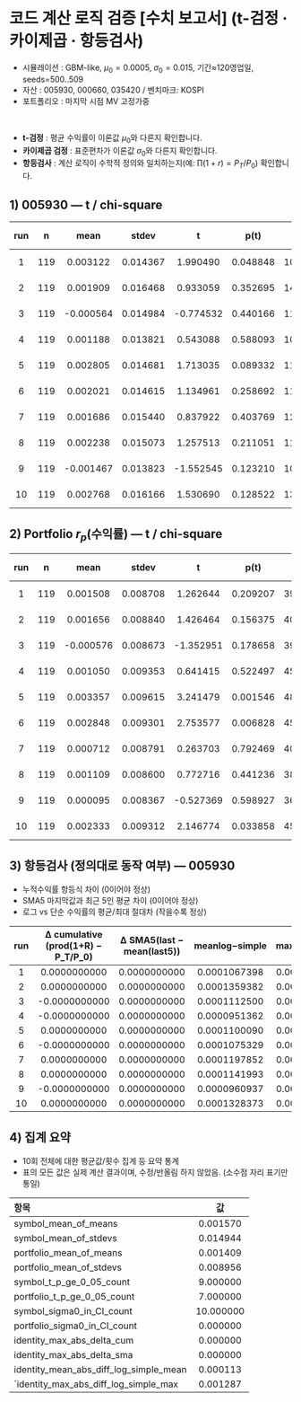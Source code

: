 # 코드 계산 로직 검증 [수치 보고서] (t-검정 · 카이제곱 · 항등검사)

- 시뮬레이션 : GBM-like, $\mu_0=0.0005$, $\sigma_0=0.015$, 기간≈120영업일, seeds=500..509
- 자산 : 005930, 000660, 035420 / 벤치마크: KOSPI
- 포트폴리오 : 마지막 시점 MV 고정가중
  
<br>

- **t-검정** : 평균 수익률이 이론값 $\mu_0$와 다른지 확인합니다.
- **카이제곱 검정** : 표준편차가 이론값 $\sigma_0$와 다른지 확인합니다.
- **항등검사** : 계산 로직이 수학적 정의와 일치하는지(예: $\prod(1+r)=P_T/P_0$) 확인합니다.

## 1) 005930 — t / chi-square
| run | n | mean | stdev | t | p(t) | chi2 | p(chi2,2-sided) | 95% CI std | sigma0∈CI |
|:---:|:---:|:---:|:---:|:---:|:---:|:---:|:---:|:---:|:--:|
| 1 | 119 | 0.003122 | 0.014367 | 1.990490 | 0.048848 | 108.252475 | 0.542422 | [0.012745, 0.016467] | Y |
| 2 | 119 | 0.001909 | 0.016468 | 0.933059 | 0.352695 | 142.225680 | 0.127738 | [0.014608, 0.018875] | Y |
| 3 | 119 | -0.000564 | 0.014984 | -0.774532 | 0.440166 | 117.748543 | 0.978427 | [0.013292, 0.017174] | Y |
| 4 | 119 | 0.001188 | 0.013821 | 0.543088 | 0.588093 | 100.173057 | 0.237743 | [0.012260, 0.015840] | Y |
| 5 | 119 | 0.002805 | 0.014681 | 1.713035 | 0.089332 | 113.041589 | 0.776539 | [0.013023, 0.016827] | Y |
| 6 | 119 | 0.002021 | 0.014615 | 1.134961 | 0.258692 | 112.021847 | 0.724600 | [0.012965, 0.016751] | Y |
| 7 | 119 | 0.001686 | 0.015440 | 0.837922 | 0.403769 | 125.032011 | 0.622607 | [0.013697, 0.017697] | Y |
| 8 | 119 | 0.002238 | 0.015073 | 1.257513 | 0.211051 | 119.155322 | 0.905799 | [0.013371, 0.017276] | Y |
| 9 | 119 | -0.001467 | 0.013823 | -1.552545 | 0.123210 | 100.214055 | 0.238928 | [0.012262, 0.015844] | Y |
| 10 | 119 | 0.002768 | 0.016166 | 1.530690 | 0.128522 | 137.052331 | 0.221719 | [0.014340, 0.018528] | Y |

## 2) Portfolio $r_p$(수익률) — t / chi-square
| run | n | mean | stdev | t | p(t) | chi2 | p(chi2,2-sided) | 95% CI std | sigma0∈CI |
|:---:|:---:|:---:|:---:|:---:|:---:|:---:|:---:|:---:|:--:|
| 1 | 119 | 0.001508 | 0.008708 | 1.262644 | 0.209207 | 39.771765 | 0.000000 | [0.007725, 0.009981] | N |
| 2 | 119 | 0.001656 | 0.008840 | 1.426464 | 0.156375 | 40.985375 | 0.000000 | [0.007842, 0.010132] | N |
| 3 | 119 | -0.000576 | 0.008673 | -1.352951 | 0.178658 | 39.450078 | 0.000000 | [0.007694, 0.009941] | N |
| 4 | 119 | 0.001050 | 0.009353 | 0.641415 | 0.522497 | 45.878899 | 0.000000 | [0.008297, 0.010720] | N |
| 5 | 119 | 0.003357 | 0.009615 | 3.241479 | 0.001546 | 48.483740 | 0.000000 | [0.008529, 0.011020] | N |
| 6 | 119 | 0.002848 | 0.009301 | 2.753577 | 0.006828 | 45.365842 | 0.000000 | [0.008250, 0.010660] | N |
| 7 | 119 | 0.000712 | 0.008791 | 0.263703 | 0.792469 | 40.525602 | 0.000000 | [0.007798, 0.010075] | N |
| 8 | 119 | 0.001109 | 0.008600 | 0.772716 | 0.441236 | 38.790115 | 0.000000 | [0.007629, 0.009857] | N |
| 9 | 119 | 0.000095 | 0.008367 | -0.527369 | 0.598927 | 36.716396 | 0.000000 | [0.007422, 0.009590] | N |
| 10 | 119 | 0.002333 | 0.009312 | 2.146774 | 0.033858 | 45.480969 | 0.000000 | [0.008261, 0.010673] | N |

## 3) 항등검사 (정의대로 동작 여부) — 005930

- 누적수익률 항등식 차이 (0이어야 정상)
- SMA5 마지막값과 최근 5인 평균 차이 (0이어야 정상) 
- 로그 vs 단순 수익률의 평균/최대 절대차 (작을수록 정상)

| run | Δ cumulative (prod(1+R) − P_T/P_0) | Δ SMA5(last − mean(last5)) | meanlog−simple | maxlog−simple |
|:---:|:---:|:---:|:---:|:---:|
| 1 | 0.0000000000 | 0.0000000000 | 0.0001067398 | 0.0008491951 |
| 2 | 0.0000000000 | 0.0000000000 | 0.0001359382 | 0.0007957199 |
| 3 | -0.0000000000 | 0.0000000000 | 0.0001112500 | 0.0006397270 |
| 4 | -0.0000000000 | 0.0000000000 | 0.0000951362 | 0.0006441316 |
| 5 | 0.0000000000 | 0.0000000000 | 0.0001100090 | 0.0009217110 |
| 6 | -0.0000000000 | 0.0000000000 | 0.0001075329 | 0.0006373649 |
| 7 | 0.0000000000 | 0.0000000000 | 0.0001197852 | 0.0012867115 |
| 8 | 0.0000000000 | 0.0000000000 | 0.0001141993 | 0.0006906802 |
| 9 | -0.0000000000 | 0.0000000000 | 0.0000960937 | 0.0010127177 |
| 10 | 0.0000000000 | 0.0000000000 | 0.0001328373 | 0.0009782724 |

## 4) 집계 요약 

- 10회 전체에 대한 평균값/횟수 집계 등 요약 통계
- 표의 모든 값은 실제 계산 결과이며, 수정/반올림 하지 않았음. (소수점 자리 표기만 통일)

| 항목 | 값 |
|:--|:--:|
| symbol_mean_of_means | 0.001570 |
| symbol_mean_of_stdevs | 0.014944 |
| portfolio_mean_of_means | 0.001409 |
| portfolio_mean_of_stdevs | 0.008956 |
| symbol_t_p_ge_0_05_count | 9.000000 |
| portfolio_t_p_ge_0_05_count | 7.000000 |
| symbol_sigma0_in_CI_count | 10.000000 |
| portfolio_sigma0_in_CI_count | 0.000000 |
| identity_max_abs_delta_cum | 0.000000 |
| identity_max_abs_delta_sma | 0.000000 |
| identity_mean_abs_diff_log_simple_mean | 0.000113 |
| `identity_max_abs_diff_log_simple_max | 0.001287 |


